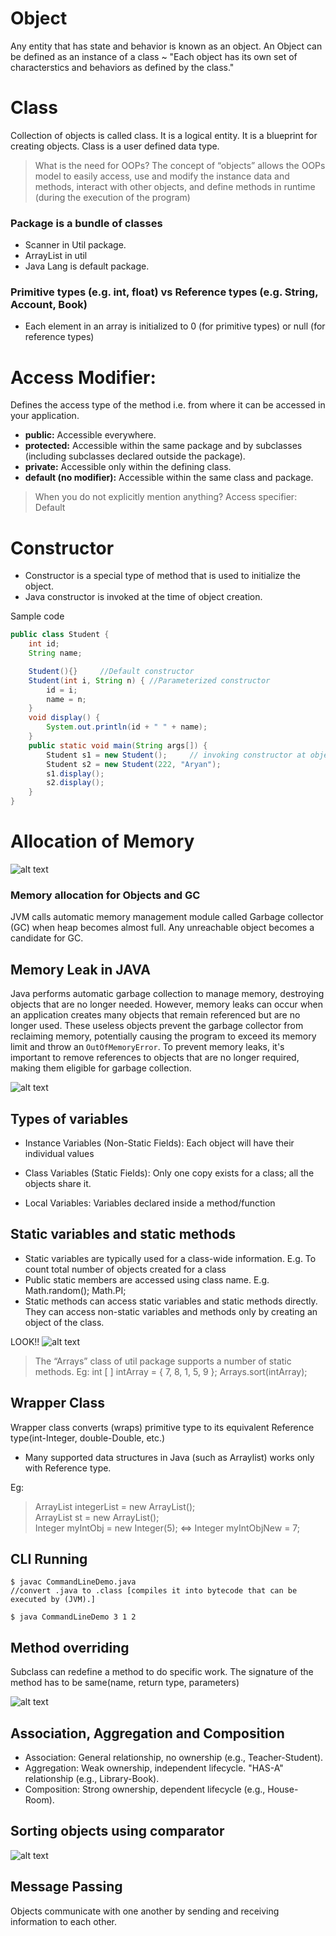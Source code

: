 # Object
Any entity that has state and behavior is known as an object. An Object can be defined as an instance of a class ~ "Each object has its own set of characterstics and behaviors as defined by the class."

# Class
Collection of objects is called class. It is a logical entity. It is a blueprint for creating objects. Class is a user defined data type.

> What is the need for OOPs?
The concept of “objects” allows the OOPs model to easily access, use and modify the instance data and methods, interact with other objects, and define methods in runtime (during the execution of the program)

### Package is a bundle of classes
- Scanner in Util package.
- ArrayList in util
- Java Lang is default package.

### Primitive types (e.g. int, float)  vs  Reference types (e.g. String, Account, Book)
- Each element in an array is initialized to 0 (for primitive types) or null (for reference types)

# Access Modifier:
Defines the access type of the method i.e. from where it can be accessed in your application.
- **public:** Accessible everywhere.
- **protected:** Accessible within the same package and by subclasses (including subclasses declared outside the package).
- **private:** Accessible only within the defining class.
- **default (no modifier):** Accessible within the same class and package.

> When you do not explicitly mention anything?
Access specifier: Default


# Constructor
- Constructor is a special type of method that is used to initialize the object.
- Java constructor is invoked at the time of object creation.

Sample code

```java
public class Student {
    int id;
    String name;

    Student(){}     //Default constructor
    Student(int i, String n) { //Parameterized constructor
        id = i;
        name = n;
    }
    void display() {
        System.out.println(id + " " + name);
    }
    public static void main(String args[]) {
        Student s1 = new Student();     // invoking constructor at object creation
        Student s2 = new Student(222, "Aryan");
        s1.display();
        s2.display();
    }
}
```

# Allocation of Memory
![alt text](image.png)

### Memory allocation for Objects and GC

JVM calls automatic memory management module called
Garbage collector (GC) when heap becomes almost full. Any unreachable object becomes a candidate for GC.


## Memory Leak in JAVA
Java performs automatic garbage collection to manage memory, destroying objects that are no longer needed. However, memory leaks can occur when an application creates many objects that remain referenced but are no longer used. These useless objects prevent the garbage collector from reclaiming memory, potentially causing the program to exceed its memory limit and throw an `OutOfMemoryError`. To prevent memory leaks, it's important to remove references to objects that are no longer required, making them eligible for garbage collection.

![alt text](image-1.png)

## Types of variables
- Instance Variables (Non-Static Fields): Each object will have their individual values

- Class Variables (Static Fields): Only one copy exists for a class; all the objects share it.

- Local Variables: Variables declared inside a method/function

## Static variables and static methods

- Static variables are typically used for a class-wide
information. E.g. To count total number of objects created for a class
- Public static members are accessed using class name. E.g. Math.random(); Math.PI;
- Static methods can access static variables and static methods directly. They can access non-static variables and methods only by creating an object of the class.

LOOK!!
![alt text](image-3.png)

> The “Arrays” class of util package supports a number of static methods. Eg: int [ ] intArray = { 7, 8, 1, 5, 9 }; Arrays.sort(intArray);

## Wrapper Class
Wrapper class converts (wraps) primitive type to its
equivalent Reference type(int-Integer, double-Double, etc.)
- Many supported data structures in Java (such as
Arraylist) works only with Reference type.

Eg: 
> ArrayList<Integer> integerList = new ArrayList<Integer>();<br>
> ArrayList<Student> st = new ArrayList<Student>(); <br>
> Integer myIntObj = new Integer(5); <=> Integer myIntObjNew = 7;

## CLI Running
```
$ javac CommandLineDemo.java  
//convert .java to .class [compiles it into bytecode that can be executed by (JVM).]

$ java CommandLineDemo 3 1 2 
```

## Method overriding
Subclass can redefine a method to do specific work. The signature of the method has to be same(name, return type, parameters)

![alt text](image-4.png)


## Association, Aggregation and Composition 
- Association: General relationship, no ownership (e.g., Teacher-Student).
- Aggregation: Weak ownership, independent lifecycle. "HAS-A" relationship (e.g., Library-Book).
- Composition: Strong ownership, dependent lifecycle (e.g., House-Room).

## Sorting objects using comparator
![alt text](image-6.png)


## Message Passing
Objects communicate with one another by sending and receiving information to each other.